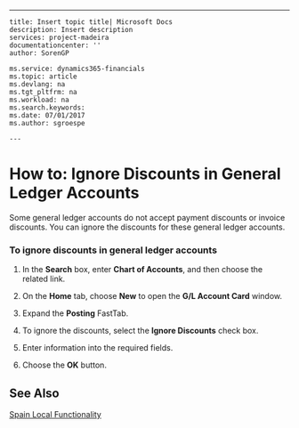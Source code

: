 ---
    title: Insert topic title| Microsoft Docs
    description: Insert description
    services: project-madeira
    documentationcenter: ''
    author: SorenGP

    ms.service: dynamics365-financials
    ms.topic: article
    ms.devlang: na
    ms.tgt_pltfrm: na
    ms.workload: na
    ms.search.keywords:
    ms.date: 07/01/2017
    ms.author: sgroespe

    ---
# How to: Ignore Discounts in General Ledger Accounts
Some general ledger accounts do not accept payment discounts or invoice discounts. You can ignore the discounts for these general ledger accounts.  
  
### To ignore discounts in general ledger accounts  
  
1.  In the **Search** box, enter **Chart of Accounts**, and then choose the related link.  
  
2.  On the **Home** tab, choose **New** to open the **G\/L Account Card** window.  
  
3.  Expand the **Posting** FastTab.  
  
4.  To ignore the discounts, select the **Ignore Discounts** check box.  
  
5.  Enter information into the required fields.  
  
6.  Choose the **OK** button.  
  
## See Also  
 [Spain Local Functionality](../../LocalFunctionalityForMicrosoftDynamicsNav2016/Spain/spain-local-functionality.md)